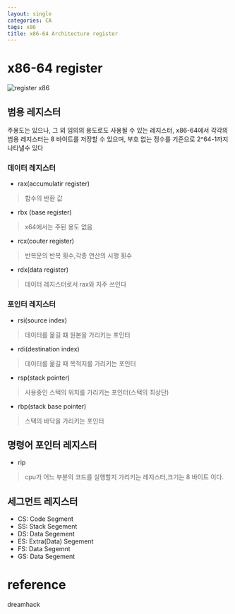```yaml
---
layout: single
categories: CA
tags: x86
title: x86-64 Architecture register
---
```

# x86-64 register
![register x86](https://flint.cs.yale.edu/cs421/papers/x86-asm/x86-registers.png)
## 범용 레지스터
주용도는 있으나, 그 외 임의의 용도로도 사용될 수 있는 레지스터,
x86-64에서 각각의 범용 레지스터는 8 바이트를 저장할 수 있으며, 부호 없는 정수를 기준으로 2^64-1까지 나타낼수 있다
### 데이터 레지스터

- rax(accumulatir register)
> 함수의 반환 값
- rbx (base register)
> x64에서는 주된 용도 없음
- rcx(couter register)
> 반복문의 반복 횟수,각종 연산의 시행 횟수
- rdx(data register)
> 데이터 레지스터로서 rax와 자주 쓰인다

### 포인터 레지스터

- rsi(source index)
> 데이터를 옮길 떄 원본을 가리키는 포인터
- rdi(destination index)
> 데이터를 옮길 때 목적지를 가리키는 포인터
- rsp(stack pointer)
> 사용중인 스택의 위치를 가리키는 포인터(스택의 최상단)
- rbp(stack base pointer)
> 스택의 바닥을 가리키는 포인터

## 명령어 포인터 레지스터
- rip
> cpu가 어느 부분의 코드를 실행할지 가리키는 레지스터,크기는 8 바이트 이다.

## 세그먼트 레지스터
- CS: Code Segment  
- SS: Stack Segement   
- DS: Data Segement  
- ES: Extra(Data) Segement  
- FS: Data Segemnt  
- GS: Data Segement




# reference 
dreamhack

